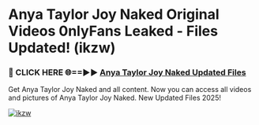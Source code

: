# Anya Taylor Joy Naked Original Videos 0nlyFans Leaked - Files Updated! (ikzw)

<h3>🔴 CLICK HERE 🌐==►► <a href="https://tinyurl.com/yckcrads" rel="nofollow">Anya Taylor Joy Naked Updated Files</a></h3>

Get Anya Taylor Joy Naked and all content. Now you can access all videos and pictures of Anya Taylor Joy Naked. New Updated Files 2025!

[![ikzw](https://i.imgur.com/hpKpOFt.gif)](https://tinyurl.com/yckcrads)
